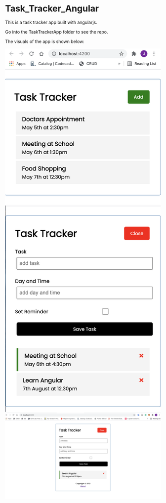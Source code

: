 # Task_Tracker_Angular
This is a task tracker app built with angularjs.

Go into the TaskTrackerApp folder to see the repo.

The visuals of the app is shown below:



![](TaskTrackerApp/images/Task-App-in-progress.png) ![](TaskTrackerApp/images/TaskApp2.png) ![](TaskTrackerApp/images/TaskApp3.png)
